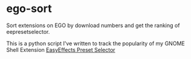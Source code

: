 # ego-sort

Sort extensions on EGO by download numbers and get the ranking of eepresetselector.

This is a python script I've written to track the popularity of my GNOME Shell Extension [EasyEffects Preset Selector](https://github.com/ulville/eepresetselector)